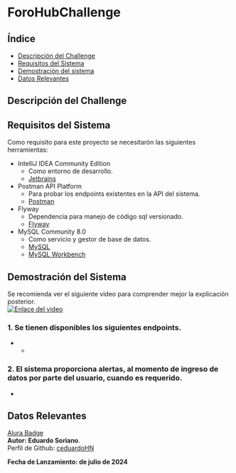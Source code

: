 # ForoHubChallenge

## Índice

- [Descripción del Challenge](#descripción-del-challenge)
- [Requisitos del Sistema](#requisitos-del-sistema)
- [Demostración del sistema](#demostración-del-sistema)
- [Datos Relevantes](#datos-relevantes)

## Descripción del Challenge


## Requisitos del Sistema
Como requisito para este proyecto se necesitarón las siguientes herramientas:
- IntelliJ IDEA Community Edition
    - Como entorno de desarrollo.
    - [Jetbrains](https://www.jetbrains.com/idea/)
- Postman API Platform
    - Para probar los endpoints existentes en la API del sistema.
    - [Postman](https://www.postman.com/)
- Flyway
    - Dependencia para manejo de código sql versionado.
    - [Flyway](https://www.baeldung.com/database-migrations-with-flyway)
- MySQL Community 8.0
    - Como servicio y gestor de base de datos.
    - [MySQL](https://www.mysql.com/)
    - [MySQL Workbench](https://www.mysql.com/products/workbench/)

## Demostración del Sistema
Se recomienda ver el siguiente video para comprender mejor la explicación posterior.<br>
[![Enlace del video]()]()

### 1. Se tienen disponibles los siguientes endpoints. 
   - 
     - 
### 2. El sistema proporciona alertas, al momento de ingreso de datos por parte del usuario, cuando es requerido. <br> 
- 

## Datos Relevantes
[Alura Badge]()
<br>
<b>Autor: Eduardo Soriano</b>. <br>
Perfil de Github: [ceduardoHN](https://github.com/ceduardoHN/) <br>

<b>Fecha de Lanzamiento:  de julio de 2024</b>
